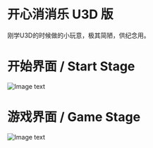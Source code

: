 # 开心消消乐 U3D 版
刚学U3D的时候做的小玩意，极其简陋，供纪念用。

# 开始界面 / Start Stage
![Image text](https://raw.githubusercontent.com/netbeifeng/U3D-match-three/master/log.bmp)

# 游戏界面 / Game Stage
![Image text](https://raw.githubusercontent.com/netbeifeng/U3D-matcg-three/master/game.bmp)

